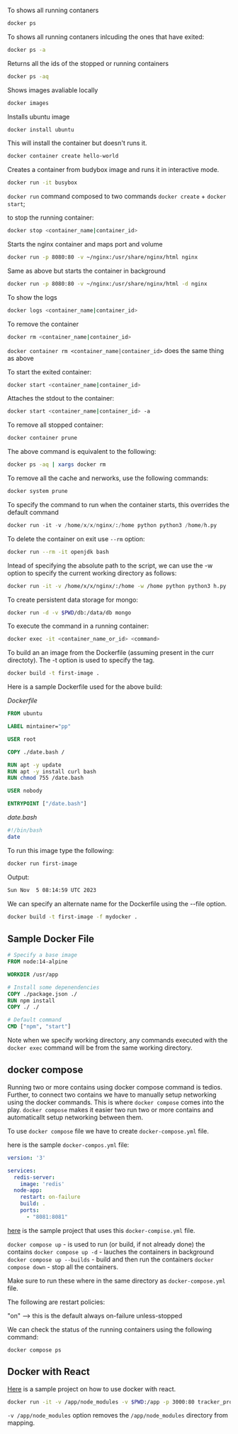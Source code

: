 To shows all running contaners

```bash
docker ps
```

To shows all running contaners inlcuding the ones that have exited:

```bash
docker ps -a
```

Returns all the ids of the stopped or running containers

```bash
docker ps -aq
```

Shows images avaliable locally

```bash
docker images
```

Installs ubuntu image

```bash
docker install ubuntu
```

This will install the container but doesn't runs it.

```bash
docker container create hello-world
```

Creates a container from budybox image and runs it in interactive mode.

```bash
docker run -it busybox
```

`docker run` command composed to two commands `docker create` + `docker start`;

to stop the running container:

```bash
docker stop <container_name|container_id>
```

Starts the nginx container and maps port and volume

```bash
docker run -p 8080:80 -v ~/nginx:/usr/share/nginx/html nginx
```

Same as above but starts the container in background

```bash
docker run -p 8080:80 -v ~/nginx:/usr/share/nginx/html -d nginx
```

To show the logs

```bash
docker logs <container_name|container_id> 
```

To remove the container

```bash
docker rm <container_name|container_id>
```

`docker container rm <container_name|container_id>` does the same thing as above

To start the exited container:

```bash
docker start <container_name|container_id>
```

Attaches the stdout to the container:

```bash
docker start <container_name|container_id> -a
```

To remove all stopped container:

```bash
docker container prune
```

The above command is equivalent to the following:

```bash
docker ps -aq | xargs docker rm
```

To remove all the cache and nerworks, use the following commands:

```bash
docker system prune
```

To specify the command to run when the container starts, this overrides the default command

```python
docker run -it -v /home/x/x/nginx/:/home python python3 /home/h.py                                                        
```

To delete the container on exit use `--rm` option:

```bash
docker run --rm -it openjdk bash
```

Intead of specifying the absolute path to the script, we can use the -w option to specify the current working directory as follows:

```bash
docker run -it -v /home/x/x/nginx/:/home -w /home python python3 h.py
```

To create persistent data storage for mongo:


```bash
docker run -d -v $PWD/db:/data/db mongo
```

To execute the command in a running container:

```bash
docker exec -it <container_name_or_id> <command>
```

To build an an image from the Dockerfile (assuming present in the curr directoty). The -t option is used to specify the tag.

```bash
docker build -t first-image .
```

Here is a sample Dockerfile used for the above build:

*Dockerfile*

```Dockerfile
FROM ubuntu

LABEL mintainer="pp"

USER root

COPY ./date.bash /

RUN apt -y update
RUN apt -y install curl bash
RUN chmod 755 /date.bash

USER nobody

ENTRYPOINT ["/date.bash"]
```

*date.bash*

```bash
#!/bin/bash
date
```

To run this image type the following:

```bash
docker run first-image
```

Output:

```bash
Sun Nov  5 08:14:59 UTC 2023
```

We can specify an alternate name for the Dockerfile using the --file option.

```bash
docker build -t first-image -f mydocker .
```

## Sample Docker File

```dockerfile
# Specify a base image
FROM node:14-alpine

WORKDIR /usr/app

# Install some depenendencies
COPY ./package.json ./
RUN npm install
COPY ./ ./

# Default command
CMD ["npm", "start"]
```

Note when we specify working directory, any commands executed with the `docker exec` command will be from the same working directory.


## docker compose

Running two or more contains using docker compose command is tedios. Further, to connect two contains we have to manually setup networking using the docker commands. This is where `docker compose` comes into the play. `docker compose` makes it easier two run two or more contains and automaticallt setup networking between them. 

To use `docker compose` file we have to create `docker-compose.yml` file.

here is the sample `docker-compos.yml` file:

```yaml
version: '3'

services:
  redis-server:
    image: 'redis'
  node-app:
    restart: on-failure
    build: .
    ports:
      - "8081:8081"
```

[here](https://github.com/psquared-dev/docker-compose-example) is the sample project that uses this `docker-compise.yml` file.

`docker compose up` - is used to run (or build, if not already done) the contains
`docker compose up -d` - lauches the containers in background
`docker compose up --builds` - build and then run the containers
`docker compose down` -  stop all the containers.

Make sure to run these where in the same directory as `docker-compose.yml` file.

The following are restart policies:

"on"  --> this is the default
always
on-failure
unless-stopped

We can check the status of the running containers using the following command:

`docker compose ps`

## Docker with React

[Here](https://github.com/psquared-dev/react-docker-example) is a sample project on how to use docker with react.

```bash
docker run -it -v /app/node_modules -v $PWD:/app -p 3000:80 tracker_prod
```

`-v /app/node_modules` option removes the `/app/node_modules` directory from mapping.

